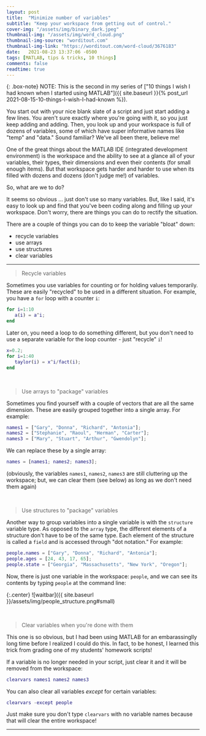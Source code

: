 ```yaml
---
layout: post
title:  "Minimize number of variables"
subtitle: "Keep your workspace from getting out of control."
cover-img: "/assets/img/binary_dark.jpeg"
thumbnail-img: "/assets/img/word_cloud.png"
thumbnail-img-source: "worditout.com"
thumbnail-img-link: "https://worditout.com/word-cloud/3676183"
date:   2021-08-23 13:37:06 -0500
tags: [MATLAB, tips & tricks, 10 things]
comments: false
readtime: true
---
```

{: .box-note}
NOTE: This is the second in my series of ["10 things I wish I had known when I started using MATLAB"]({{ site.baseurl }}{% post_url 2021-08-15-10-things-I-wish-I-had-known %}).

You start out with your nice blank slate of a script and just start adding a few lines. You aren't sure exactly where you're going with it, so you just keep adding and adding. Then, you look up and your workspace is full of dozens of variables, some of which have super informative names like "temp" and "data." Sound familiar? We've all been there, believe me!

One of the great things about the MATLAB IDE (integrated development environment) is the workspace and the ability to see at a glance all of your variables, their types, their dimensions and even their contents (for small enough items). But that workspace gets harder and harder to use when its filled with dozens and dozens (don't judge me!) of variables.

So, what are we to do?

It seems so obvious ... just don't use so many variables. But, like I said, it's easy to look up and find that you've been coding along and filling up your workspace. Don't worry, there are things you can do to rectify the situation.

There are a couple of things you can do to keep the variable "bloat" down:

* recycle variables
* use arrays
* use structures
* clear variables

---

> Recycle variables

Sometimes you use variables for counting or for holding values temporarily. These are easily "recycled" to be used in a different situation. For example, you have a `for` loop with a counter `i`:

``` matlab
for i=1:10
   a(i) = a^i;
end
```

Later on, you need a loop to do something different, but you don't need to use a separate variable for the loop counter - just "recycle" `i`!

``` matlab
x=0.2;
for i=1:40
   taylor(i) = x^i/fact(i);
end
```
<br />

> Use arrays to "package" variables

Sometimes you find yourself with a couple of vectors that are all the same dimension. These are easily grouped together into a single array. For example:

``` matlab
names1 = ["Gary", "Donna", "Richard", "Antonia"];
names2 = ["Stephanie", "Raoul", "Herman", "Carter"];
names3 = ["Mary", "Stuart", "Arthur", "Gwendolyn"];
```

We can replace these by a single array:

``` matlab
names = [names1; names2; names3];
```

(obviously, the variables `names1`, `names2`, `names3` are still cluttering up the workspace; but, we can clear them (see below) as long as we don't need them again)

<br />

> Use structures to "package" variables

Another way to group variables into a single variable is with the `structure` variable type. As opposed to the `array` type, the different elements of a structure don't have to be of the same type. Each element of the structure is called a `field` and is accessed through "dot notation." For example:

``` matlab
people.names = ["Gary", "Donna", "Richard", "Antonia"];
people.ages = [24, 43, 17, 65];
people.state = ["Georgia", "Massachusetts", "New York", "Oregon"];
```

Now, there is just one variable in the workspace: `people`, and we can see its contents by typing `people` at the command line:

{:.center}
![waitbar]({{ site.baseurl }}/assets/img/people_structure.png#small)

<br />

> Clear variables when you're done with them

This one is so obvious, but I had been using MATLAB for an embarassinglly long time before I realized I could do this. In fact, to be honest, I learned this trick from grading one of my students' homework scripts!

If a variable is no longer needed in your script, just clear it and it will be removed from the workspace:

``` matlab
clearvars names1 names2 names3
```

You can also clear all variables _except_ for certain variables:

``` matlab
clearvars -except people
```

Just make sure you don't type `clearvars` with no variable names because that will clear the entire workspace!



---